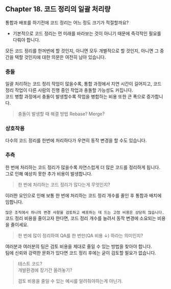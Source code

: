 ## Chapter 18. 코드 정리의 일괄 처리량

통합과 배포를 하기전에 코드 정리는 어느 정도 크기가 적절할까요?  
- 기본적으로 코드 정리는 먼 미래를 바라보는 것이 아니기 때문에 즉각적인 필요를 다뤄야 합니다.  


모든 코드 정리를 한꺼번에 할 것인지, 아니면 모두 개별적으로 할 것인지, 아니면 그 중간을 택할 것인지에 대한 의문은 여전히 남아 있습니다.  

### 충돌

일괄 처리하는 코드 정리 작업이 많을수록, 통합 과정에서 지연 시간이 길어지고, 코드 정리 작업이 다른 사람의 진행 중인 작업과 충돌할 가능성도 커집니다.  
코드 병합 과정에서 충돌이 발생할수록 작업을 병합하는 비용 또한 큰 폭으로 증가합니다.  

> 충돌이 발생할 때 해결 방법 Rebase? Merge?

### 상호작용

다수의 코드 정리를 한번에 처리하다가 우연히 동작 변경을 할 수도 있습니다.  

### 추측

한 번에 처리하는 코드 정리가 많을수록 자연스럽게 더 많은 코드를 정리하게 됩니다.  
그로 인해 예상치 못한 추가 비용이 발생합니다.  

> 한 번에 처리하는 코드 정리가 많다는게 무엇인지?

이러한 요인으로 인해 보통 한 번에 처리하는 코드 정리 개수를 줄인 후 통합과 배치에 임합니다.  

`많은 조직에서 하나의 변경 사항을 검토하고 배포하는 데 드는 고정 비용은 상당히 많습니다.  
`
코드 정리 비용을 줄이고자 한다면, 코드 정리 개수를 늘려서 동작 변경에 소요되는 비용을 줄이세요.  

> 한 번에 많이 정리하여 QA를 한 번만(QA 비용 ↓) 하라는 의미인지?  

여러분과 여러분의 팀은 검토 비용을 제대로 줄일 수 있는 방법을 찾아야 합니다.  
팀에 신뢰와 강력한 문화가 있다면 코드 정리 후에는 굳이 검토할 필요가 없습니다.  

> 테스트 코드?  
> 개발환경에 장기간 올려놓기?  
> 
> 검토 비용을 줄일 수 있는 예시를 알려줘야하는게 아닌가.
